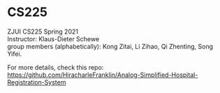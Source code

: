# CS225
ZJUI CS225 Spring 2021  
Instructor: Klaus-Dieter Schewe  
group members (alphabetically): Kong Zitai, Li Zihao, Qi Zhenting, Song Yifei. 

For more details, check this repo: https://github.com/HiracharleFranklin/Analog-Simplified-Hospital-Registration-System
